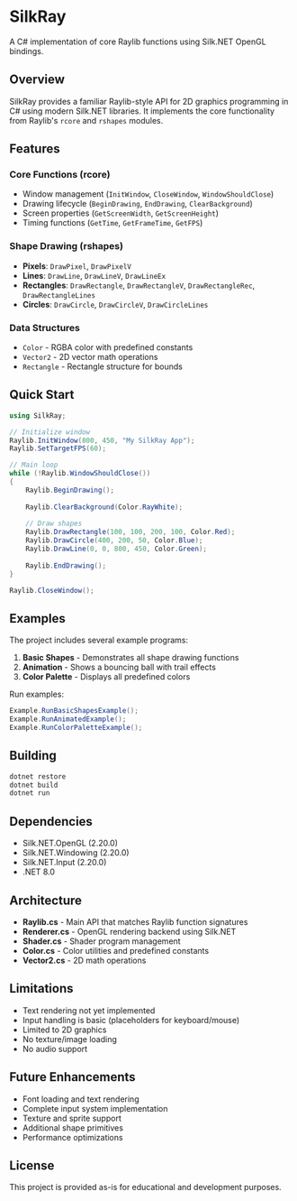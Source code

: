 # SilkRay

A C# implementation of core Raylib functions using Silk.NET OpenGL bindings.

## Overview

SilkRay provides a familiar Raylib-style API for 2D graphics programming in C# using modern Silk.NET libraries. It implements the core functionality from Raylib's `rcore` and `rshapes` modules.

## Features

### Core Functions (rcore)
- Window management (`InitWindow`, `CloseWindow`, `WindowShouldClose`)
- Drawing lifecycle (`BeginDrawing`, `EndDrawing`, `ClearBackground`)
- Screen properties (`GetScreenWidth`, `GetScreenHeight`)
- Timing functions (`GetTime`, `GetFrameTime`, `GetFPS`)

### Shape Drawing (rshapes)
- **Pixels**: `DrawPixel`, `DrawPixelV`
- **Lines**: `DrawLine`, `DrawLineV`, `DrawLineEx`
- **Rectangles**: `DrawRectangle`, `DrawRectangleV`, `DrawRectangleRec`, `DrawRectangleLines`
- **Circles**: `DrawCircle`, `DrawCircleV`, `DrawCircleLines`

### Data Structures
- `Color` - RGBA color with predefined constants
- `Vector2` - 2D vector math operations
- `Rectangle` - Rectangle structure for bounds

## Quick Start

```csharp
using SilkRay;

// Initialize window
Raylib.InitWindow(800, 450, "My SilkRay App");
Raylib.SetTargetFPS(60);

// Main loop
while (!Raylib.WindowShouldClose())
{
    Raylib.BeginDrawing();
    
    Raylib.ClearBackground(Color.RayWhite);
    
    // Draw shapes
    Raylib.DrawRectangle(100, 100, 200, 100, Color.Red);
    Raylib.DrawCircle(400, 200, 50, Color.Blue);
    Raylib.DrawLine(0, 0, 800, 450, Color.Green);
    
    Raylib.EndDrawing();
}

Raylib.CloseWindow();
```

## Examples

The project includes several example programs:

1. **Basic Shapes** - Demonstrates all shape drawing functions
2. **Animation** - Shows a bouncing ball with trail effects
3. **Color Palette** - Displays all predefined colors

Run examples:
```csharp
Example.RunBasicShapesExample();
Example.RunAnimatedExample();
Example.RunColorPaletteExample();
```

## Building

```bash
dotnet restore
dotnet build
dotnet run
```

## Dependencies

- Silk.NET.OpenGL (2.20.0)
- Silk.NET.Windowing (2.20.0)
- Silk.NET.Input (2.20.0)
- .NET 8.0

## Architecture

- **Raylib.cs** - Main API that matches Raylib function signatures
- **Renderer.cs** - OpenGL rendering backend using Silk.NET
- **Shader.cs** - Shader program management
- **Color.cs** - Color utilities and predefined constants
- **Vector2.cs** - 2D math operations

## Limitations

- Text rendering not yet implemented
- Input handling is basic (placeholders for keyboard/mouse)
- Limited to 2D graphics
- No texture/image loading
- No audio support

## Future Enhancements

- Font loading and text rendering
- Complete input system implementation
- Texture and sprite support
- Additional shape primitives
- Performance optimizations

## License

This project is provided as-is for educational and development purposes.
